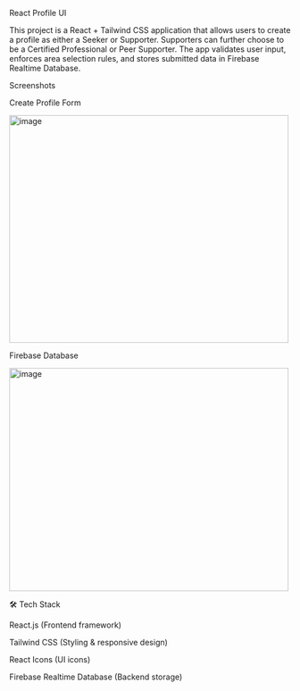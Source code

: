 React Profile UI

This project is a React + Tailwind CSS application that allows users to create a profile as either a Seeker or Supporter. Supporters can further 
choose to be a Certified Professional or Peer Supporter. The app validates user input, enforces area selection rules, and stores submitted data 
in Firebase Realtime Database.

Screenshots

Create Profile Form

<img width="500" height="408" alt="image" src="https://github.com/user-attachments/assets/b89044a0-86e9-40b4-a06d-4c0a4dc90790" />


Firebase Database

<img width="500" height="400" alt="image" src="https://github.com/user-attachments/assets/0b13ab6f-e3f4-443d-9077-c69cae300011" />


🛠️ Tech Stack

React.js (Frontend framework)

Tailwind CSS (Styling & responsive design)

React Icons (UI icons)

Firebase Realtime Database (Backend storage)
